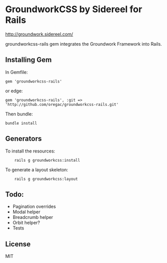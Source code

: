 # GroundworkCSS by Sidereel for Rails
http://groundwork.sidereel.com/

groundworkcss-rails gem integrates the Groundwork Framework into Rails.

## Installing Gem

In Gemfile:

    gem 'groundworkcss-rails'

or edge:

    gem 'groundworkcss-rails', :git => 'http://github.com/oregac/groundworkcss-rails.git'

Then bundle:

    bundle install
    
## Generators
	
To install the resources:
		
		rails g groundworkcss:install
		
To generate a layout skeleton:

		rails g groundworkcss:layout

## Todo:
 - Pagination overrides
 - Modal helper
 - Breadcrumb helper
 - Orbit helper?
 - Tests
		
## License
MIT
